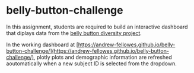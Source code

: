 # belly-button-challenge

In this assignment, students are required to build an interactive dashboard that diplays data from the [belly button diversity project](http://robdunnlab.com/projects/belly-button-biodiversity/).

In the working dashboard at [https://andrew-fellowes.github.io/belly-button-challenge/](https://andrew-fellowes.github.io/belly-button-challenge/), plotly plots and demographic information are refreshed aoutomatically when a new subject ID is selected from the dropdown.